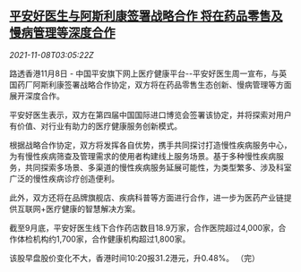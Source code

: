 <!--1636342262000-->
[平安好医生与阿斯利康签署战略合作 将在药品零售及慢病管理等深度合作](https://cn.reuters.com/article/pingan-astrazeneca-deal-1108-idCNKBS2HT07J)
------

<div><i>2021-11-08T03:05:22Z</i></div><p>路透香港11月8日 - 中国平安旗下网上医疗健康平台--平安好医生周一宣布，与英国药厂阿斯利康签署战略合作协定，双方将在药品零售生态创新、慢病管理等方面展开深度合作。</p><p>平安好医生表示，双方在第四届中国国际进口博览会签署该协定，并将探索对用户有价值、对行业有助力的医疗健康服务创新模式。</p><p>根据战略合作协定，双方将发挥各自优势，携手共同探讨打造慢性疾病服务中心，为有慢性疾病筛查及管理需求的使用者构建线上服务场景。基于多种慢性疾病服务，共同探索多场景、多渠道的慢性疾病服务延展可能性，为类型繁多、涉及科室广泛的慢性疾病诊疗创造便利。</p><p>此外，双方还将在品牌旗舰店、疾病科普等方面进行合作，进一步为医药产业链提供互联网+医疗健康的智慧解决方案。</p><p>截至9月底，平安好医生线下合作药店数目18.9万家，合作医院超过4,000家，合作体检机构约1,700家，合作健康机构超过1,800家。</p><p>该股早盘股价变化不大，香港时间10:20报31.2港元，升0.48%。 （完）</p>
